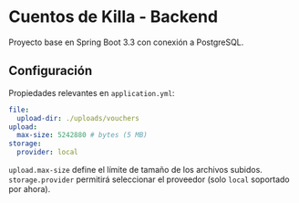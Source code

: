# Cuentos de Killa - Backend
Proyecto base en Spring Boot 3.3 con conexión a PostgreSQL.

## Configuración

Propiedades relevantes en `application.yml`:

```yaml
file:
  upload-dir: ./uploads/vouchers
upload:
  max-size: 5242880 # bytes (5 MB)
storage:
  provider: local
```

`upload.max-size` define el límite de tamaño de los archivos subidos.
`storage.provider` permitirá seleccionar el proveedor (solo `local` soportado por ahora).
